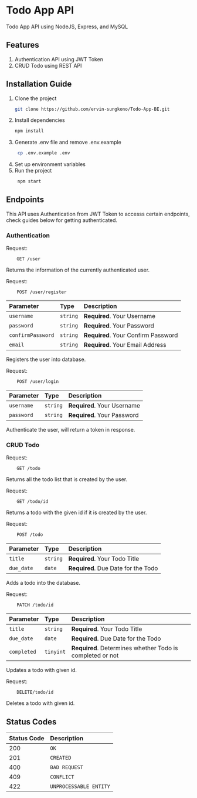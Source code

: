 # Todo App API
Todo App API using NodeJS, Express, and MySQL

## Features
1. Authentication API using JWT Token
2. CRUD Todo using REST API

## Installation Guide
1. Clone the project
    ```sh
    git clone https://github.com/ervin-sungkono/Todo-App-BE.git
    ```
2. Install dependencies
    ```sh
    npm install
    ```
3. Generate .env file and remove .env.example
   ```sh
    cp .env.example .env
   ``` 
4. Set up environment variables
5. Run the project
   ```sh
    npm start
   ```

## Endpoints
This API uses Authentication from JWT Token to accesss certain endpoints, check guides below for getting authenticated.

### Authentication
Request:
```http
    GET /user
```
Returns the information of the currently authenticated user.

Request:
```http
    POST /user/register
```
| Parameter | Type | Description |
| :--- | :--- | :--- |
| `username` | `string` | **Required**. Your Username |
| `password` | `string` | **Required**. Your Password |
| `confirmPassword` | `string` | **Required**. Your Confirm Password |
| `email` | `string` | **Required**. Your Email Address |

Registers the user into database.

Request:
```http
    POST /user/login
```
| Parameter | Type | Description |
| :--- | :--- | :--- |
| `username` | `string` | **Required**. Your Username |
| `password` | `string` | **Required**. Your Password |

Authenticate the user, will return a token in response.

### CRUD Todo
Request:
```http
    GET /todo
```
Returns all the todo list that is created by the user.

Request:
```http
    GET /todo/id
```
Returns a todo with the given id if it is created by the user.

Request:
```http
    POST /todo
```
| Parameter | Type | Description |
| :--- | :--- | :--- |
| `title` | `string` | **Required**. Your Todo Title |
| `due_date` | `date` | **Required**. Due Date for the Todo |

Adds a todo into the database.

Request:
```http
    PATCH /todo/id
```
| Parameter | Type | Description |
| :--- | :--- | :--- |
| `title` | `string` | **Required**. Your Todo Title |
| `due_date` | `date` | **Required**. Due Date for the Todo |
| `completed` | `tinyint` | **Required**. Determines whether Todo is completed or not |

Updates a todo with given id.

Request:
```http
    DELETE/todo/id
```
Deletes a todo with given id.

## Status Codes
| Status Code | Description |
| :--- | :--- |
| 200 | `OK` |
| 201 | `CREATED` |
| 400 | `BAD REQUEST` |
| 409 | `CONFLICT` |
| 422 | `UNPROCESSABLE ENTITY` |
